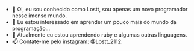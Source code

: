 - 👋 Oi, eu sou conhecido como Lostt, sou apenas um novo programador nesse imenso mundo.
- 👀 Eu estou interessado em aprender um pouco mais do mundo da programação...
- 🌱 Atualmente eu estou aprendendo ruby e algumas outras linguagens.
- 📫 Contate-me pelo instagram: @Lostt_2112.

<!---
Lostt2112/Lostt2112 is a ✨ special ✨ repository because its `README.md` (this file) appears on your GitHub profile.
You can click the Preview link to take a look at your changes.
--->
